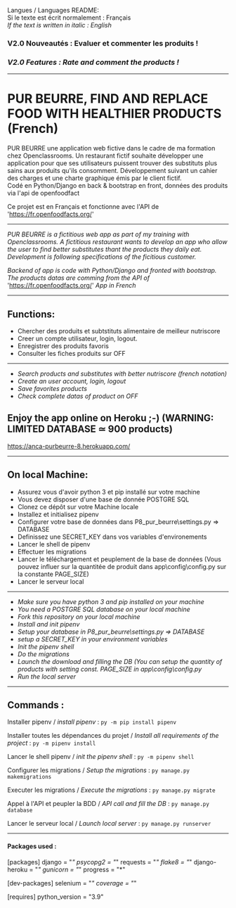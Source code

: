 Langues / Languages README:  
Si le texte est écrit normalement : Français  
*If the text is written in italic : English*

### V2.0 Nouveautés : Evaluer et commenter les produits !  
### *V2.0 Features : Rate and comment the products !*
____
# PUR BEURRE, FIND AND REPLACE FOOD WITH HEALTHIER PRODUCTS (French)

PUR BEURRE une application web fictive dans le cadre de ma formation
chez Openclassrooms.
Un restaurant fictif souhaite développer une application pour que ses
utilisateurs puissent trouver des substituts plus sains aux produits qu'ils
consomment. Développement suivant un cahier des charges et une charte graphique
émis par le client fictif.  
Codé en Python/Django en back & bootstrap en front, données des produits via
l'api de openfoodfact  
 
Ce projet est en Français et fonctionne avec l'API de 'https://fr.openfoodfacts.org/'
____
*PUR BEURRE is a fictitious web app as part of my training with Openclassrooms.*
*A fictitious restaurant wants to develop an app who allow the user to find*
*better substitutes thant the products they daily eat.*
*Development is following specifications of the ficitious customer.*  

*Backend of app is code with Python/Django and fronted with bootstrap.*
*The products datas are comming from the API of* 'https://fr.openfoodfacts.org/'
*App in French*  
____
## Functions:

- Chercher des produits et subtstituts alimentaire de meilleur nutriscore
- Creer un compte utilisateur, login, logout.
- Enregistrer des produits favoris
- Consulter les fiches produits sur OFF
____
- *Search products and substitutes with better nutriscore (french notation)*
- *Create an user account, login, logout* 
- *Save favorites products*
- *Check complete datas of product on OFF*

## Enjoy the app online on Heroku ;-) (WARNING: LIMITED DATABASE ≃ 900 products)

https://anca-purbeurre-8.herokuapp.com/

____
## On local Machine:

- Assurez vous d'avoir python 3 et pip installé sur votre machine
- Vous devez disposer d'une base de donnée POSTGRE SQL
- Clonez ce dépôt sur votre Machine locale
- Installez et initialisez pipenv
- Configurer votre base de données dans P8_pur_beurre\settings.py => DATABASE
- Definissez une SECRET_KEY dans vos variables d'environements
- Lancer le shell de pipenv
- Effectuer les migrations
- Lancer le téléchargement et peuplement de la base de données (Vous pouvez influer sur la quantitée de produit dans app\config\config.py sur la constante PAGE_SIZE)
- Lancer le serveur local
___
- *Make sure you have python 3 and pip installed on your machine*
- *You need a POSTGRE SQL database on your local machine*
- *Fork this repository on your local machine*
- *Install and init pipenv*
- *Setup your database in P8_pur_beurre\settings.py => DATABASE*
- *setup a SECRET_KEY in your environment variables*
- *Init the pipenv shell*
- *Do the migrations*
- *Launch the download and filling the DB (You can setup the quantity of products with setting const. PAGE_SIZE in app\config\config.py*
- *Run the local server*
____
## Commands :

Installer pipenv / *install pipenv* :
``` py -m pip install pipenv ```

Installer toutes les dépendances du projet / *Install all requirements of the project* :
``` py -m pipenv install ```

Lancer le shell pipenv / *init the pipenv shell* :
``` py -m pipenv shell ```

Configurer les migrations / *Setup the migrations* :
``` py manage.py makemigrations ```

Executer les migrations / *Execute the migrations* :
``` py manage.py migrate ```

Appel à l'API et peupler la BDD / *API call and fill the DB* :
``` py manage.py database ```

Lancer le serveur local / *Launch local server* :
``` py manage.py runserver ```
___
#### Packages used :

[packages]
django = "*"
psycopg2 = "*"
requests = "*"
flake8 = "*"
django-heroku = "*"
gunicorn = "*"
progress = "*"

[dev-packages]
selenium = "*"
coverage = "*"

[requires]
python_version = "3.9"



